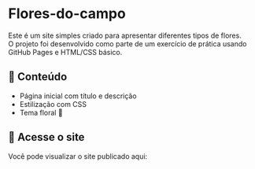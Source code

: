 # Flores-do-campo

Este é um site simples criado para apresentar diferentes tipos de flores.  
O projeto foi desenvolvido como parte de um exercício de prática usando GitHub Pages e HTML/CSS básico.

## 💐 Conteúdo
- Página inicial com título e descrição
- Estilização com CSS
- Tema floral 🌷

## 🔗 Acesse o site
Você pode visualizar o site publicado aqui:
